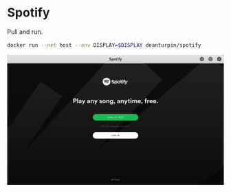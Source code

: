 # Spotify
Pull and run.

```bash
docker run --net host --env DISPLAY=$DISPLAY deanturpin/spotify
```

![](spotify.png)
